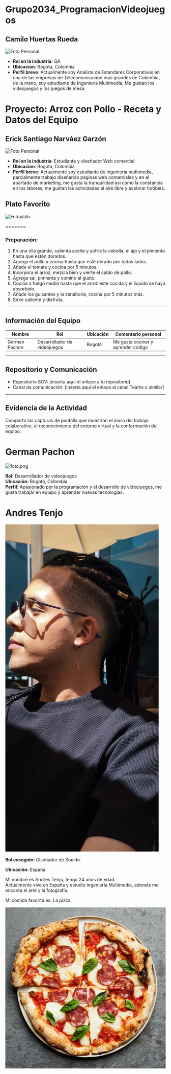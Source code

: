 # Grupo2034_ProgramacionVideojuegos

## Camilo Huertas Rueda

![Foto Personal](Camilo/Profile.jpg)


- **Rol en la industria**: QA
- **Ubicacion**: Bogota, Colombia
- **Perfil breve**: Actualmente soy Analista de Estandares Corporativos en una de las empresas de Telecomunicacion mas grandes de Colombia, de la mano, soy estudiante de Ingenieria Multimedia. Me gustan los videojuegos y los juegos de mesa.


# Proyecto: Arroz con Pollo - Receta y Datos del Equipo


## Erick Santiago Narváez Garzón

![Foto Personal](fotop.png)

- **Rol en la industria**: Estudiante y diseñador Web comercial
- **Ubicacion**: Bogota, Colombia
- **Perfil breve**: Actualmente soy estudiante de ingenieria multimedia, parcialmente trabajo diseñando paginas web comerciales y en el apartado de marketing, me gusta la tranquilidad asi como la constancia en los labores, me gustan las actividades al aire libre y explorar hobbies.

## Plato Favorito

![Fotoplato](lasaña.png) 

=======
### Preparación:
1. En una olla grande, calienta aceite y sofríe la cebolla, el ajo y el pimiento hasta que estén dorados.
2. Agrega el pollo y cocina hasta que esté dorado por todos lados.
3. Añade el tomate y cocina por 5 minutos.
4. Incorpora el arroz, mezcla bien y vierte el caldo de pollo.
5. Agrega sal, pimienta y comino al gusto.
6. Cocina a fuego medio hasta que el arroz esté cocido y el líquido se haya absorbido.
7. Añade los guisantes y la zanahoria, cocina por 5 minutos más.
8. Sirve caliente y disfruta.

---

## Información del Equipo

| Nombre        | Rol                       | Ubicación | Comentario personal                  |
|---------------|---------------------------|-----------|------------------------------------|
| German Pachon | Desarrollador de videojuegos | Bogotá    | Me gusta cocinar y aprender código |

---

## Repositorio y Comunicación

- Repositorio SCV: [inserta aquí el enlace a tu repositorio]
- Canal de comunicación: [inserta aquí el enlace al canal Teams o similar]

---

## Evidencia de la Actividad

Comparto las capturas de pantalla que muestran el inicio del trabajo colaborativo, el reconocimiento del entorno virtual y la conformación del equipo.

# German Pachon

![foto.png](GermanPachon/foto.png)


**Rol:** Desarrollador de videojuegos  
**Ubicación:** Bogotá, Colombia  
**Perfil:** Apasionado por la programación y el desarrollo de videojuegos, me gusta trabajar en equipo y aprender nuevas tecnologías.     

# Andres Tenjo

![Foto de Andres](AndresTenjo/Andres.jpeg)

**Rol escogido:** Diseñador de Sonido.

**Ubicación:** España

Mi nombre es Andres Tenjo, tengo 24 años de edad.  
Actualmente vivo en España y estudio Ingeniería Multimedia, además me encanta el arte y la fotografía.

Mi comida favorita es: La pizza.

![Amo la pizza](AndresTenjo/Pizza.jpg)



